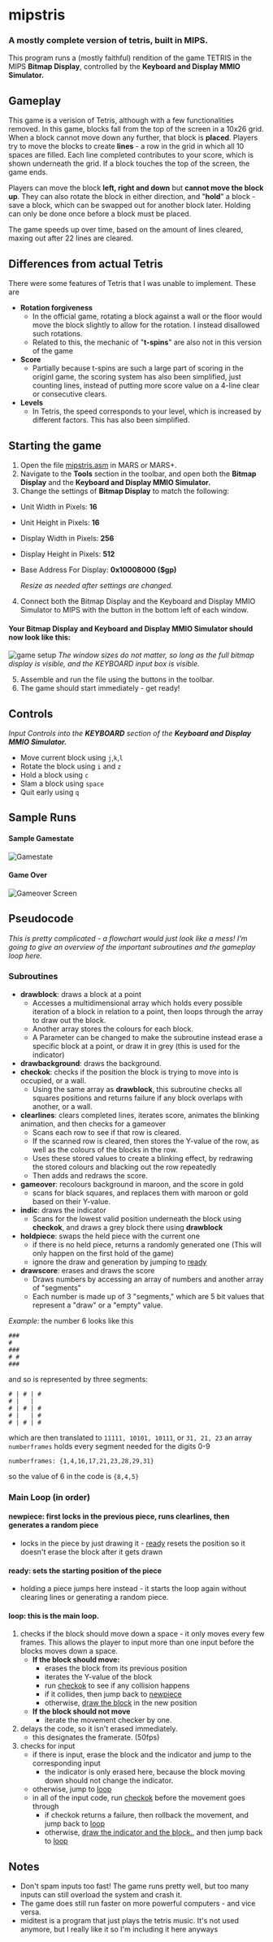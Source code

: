 # mipstris
### A mostly complete version of tetris, built in MIPS.
This program runs a (mostly faithful) rendition of the game TETRIS in the MIPS **Bitmap Display**, controlled by the **Keyboard and Display MMIO Simulator.**

## Gameplay
This game is a verision of Tetris, although with a few functionalities removed.
In this game, blocks fall from the top of the screen in a 10x26 grid. When a block cannot move down any further, that block is **placed**. Players try to move the blocks to create **lines** - a row in the grid in which all 10 spaces are filled. Each line completed contributes to your score, which is shown underneath the grid. If a block touches the top of the screen, the game ends.

Players can move the block **left, right and down** but **cannot move the block up**. They can also rotate the block in either direction, and "**hold**" a block - save a block, which can be swapped out for another block later. Holding can only be done once before a block must be placed.

The game speeds up over time, based on the amount of lines cleared, maxing out after 22 lines are cleared. 
## Differences from actual Tetris
There were some features of Tetris that I was unable to implement. These are
- **Rotation forgiveness**
  - In the official game, rotating a block against a wall or the floor would move the block slightly to allow for the rotation. I instead disallowed such rotations.
  - Related to this, the mechanic of "**t-spins**" are also not in this version of the game
- **Score**
  - Partially because t-spins are such a large part of scoring in the originl game, the scoring system has also been simplified, just counting lines, instead of putting more score value on a 4-line clear or consecutive clears.
- **Levels**
  - In Tetris, the speed corresponds to your level, which is increased by different factors. This has also been simplified.
  

## Starting the game
1. Open the file [mipstris.asm](/mipstris.asm) in MARS or MARS+.
2. Navigate to the **Tools** section in the toolbar, and open both the **Bitmap Display** and the **Keyboard and Display MMIO Simulator.**
3. Change the settings of **Bitmap Display** to match the following:

- Unit Width in Pixels: **16**
- Unit Height in Pixels: **16**
- Display Width in Pixels: **256**
- Display Height in Pixels: **512**
- Base Address For Display: **0x10008000 ($gp)**

  *Resize as needed after settings are changed.*

4. Connect both the Bitmap Display and the Keyboard and Display MMIO Simulator to MIPS with the button in the bottom left of each window.
  
  #### Your Bitmap Display and Keyboard and Display MMIO Simulator should now look like this:
![game setup](/images/gamesetup.png)
  *The window sizes do not matter, so long as the full bitmap display is visible, and the KEYBOARD input box is visible.*
  
5. Assemble and run the file using the buttons in the toolbar.
6. The game should start immediately - get ready!
## Controls
*Input Controls into the **KEYBOARD** section of the **Keyboard and Display MMIO Simulator.***
- Move current block using `j`,`k`,`l`
- Rotate the block using `i` and `z`
- Hold a block using `c`
- Slam a block using `space` 
- Quit early using `q`
## Sample Runs
#### Sample Gamestate
![Gamestate](images/samplerun.png)
#### Game Over
![Gameover Screen](images/gameover.png)

## Pseudocode
*This is pretty complicated - a flowchart would just look like a mess! I'm going to give an overview of the important subroutines and the gameplay loop here.*

### Subroutines
- **drawblock**: draws a block at a point
   - Accesses a multidimensional array which holds every possible iteration of a block in relation to a point, then loops through the array to draw out the block.
   - Another array stores the colours for each block.
   - A Parameter can be changed to make the subroutine instead erase a specific block at a point, or draw it in grey (this is used for the indicator)
-  **drawbackground**: draws the background.
-  **checkok**: checks if the position the block is trying to move into is occupied, or a wall.
   - Using the same array as **drawblock**, this subroutine checks all squares positions and returns failure if any block overlaps with another, or a wall.
-  **clearlines**: clears completed lines, iterates score, animates the blinking animation, and then checks for a gameover
   - Scans each row to see if that row is cleared.
   - If the scanned row is cleared, then stores the Y-value of the row, as well as the colours of the blocks in the row.
   - Uses these stored values to create a blinking effect, by redrawing the stored colours and blacking out the row repeatedly
   - Then adds and redraws the score.
- **gameover**: recolours background in maroon, and the score in gold
   - scans for black squares, and replaces them with maroon or gold based on their Y-value.
- **indic**: draws the indicator
   - Scans for the lowest valid position underneath the block using **checkok**, and draws a grey block there using **drawblock** 
- **holdpiece**: swaps the held piece with the current one
   - if there is no held piece, returns a randomly generated one (This will only happen on the first hold of the game)
   - ignore the draw and generation by jumping to [ready](#ready-sets-the-starting-position-of-the-piece)
- **drawscore**: erases and draws the score
   - Draws numbers by accessing an array of numbers and another array of "segments"
   - Each number is made up of 3 "segments," which are 5 bit values that represent a "draw" or a "empty" value.

*Example:*
the number 6 looks like this
```
###
# 
###
# #
###
```
and so is represented by three segments:
```
# | # | #
# |   | 
# | # | #
# |   | #
# | # | #
```
which are then translated to `11111, 10101, 10111`, or `31, 21, 23`
an array `numberframes` holds every segment needed for the digits 0-9

`numberframes: {1,4,16,17,21,23,28,29,31}`

so the value of 6 in the code is `{8,4,5}`

### Main Loop (in order)

#### **newpiece**: first locks in the previous piece, runs clearlines, then generates a random piece
- locks in the piece by just drawing it - [ready](#ready-sets-the-starting-position-of-the-piece) resets the position so it doesn't erase the block after it gets drawn
#### **ready**: sets the starting position of the piece
- holding a piece jumps here instead - it starts the loop again without clearing lines or generating a random piece.
#### **loop**: this is the main loop.
1. checks if the block should move down a space - it only moves every few frames. This allows the player to input more than one input before the blocks moves down a space.
    - **If the block should move:**
      - erases the block from its previous position
      - iterates the Y-value of the block
      - run [checkok](#subroutines) to see if any collision happens
      - if it collides, then jump back to [newpiece](#newpiece-first-locks-in-the-previous-piece-runs-clearlines-then-generates-a-random-piece)
      - otherwise, [draw the block](#subroutines) in the new position
    - **If the block should not move**
      - iterate the movement checker by one.
2. delays the code, so it isn't erased immediately.
    - this designates the framerate. (50fps)
4. checks for input
    - if there is input, erase the block and the indicator and jump to the corresponding input
      - the indicator is only erased here, because the block moving down should not change the indicator.
    - otherwise, jump to [loop](#loop-this-is-the-main-loop)
    - in all of the input code, run [checkok](#subroutines) before the movement goes through
      - if checkok returns a failure, then rollback the movement, and jump back to [loop](#loop-this-is-the-main-loop)
      - otherwise, [draw the indicator and the block.](#subroutines), and then jump back to [loop](#loop-this-is-the-main-loop)

## Notes
- Don't spam inputs too fast! The game runs pretty well, but too many inputs can still overload the system and crash it.
- The game does still run faster on more powerful computers - and vice versa.
- miditest is a program that just plays the tetris music. It's not used anymore, but I really like it so I'm including it here anyways
